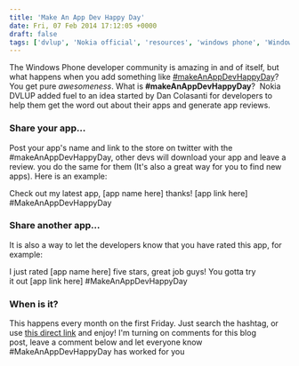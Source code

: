 ```yaml
---
title: 'Make An App Dev Happy Day'
date: Fri, 07 Feb 2014 17:12:05 +0000
draft: false
tags: ['dvlup', 'Nokia official', 'resources', 'windows phone', 'Windows Phone developer community', 'wpdev']
---
```


The Windows Phone developer community is amazing in and of itself, but what happens when you add something like [#makeAnAppDevHappyDay](https://twitter.com/search?q=%23makeAnAppDevHappyDay&src=typd)? You get pure _awesomeness_. What is **#makeAnAppDevHappyDay**?  Nokia DVLUP added fuel to an idea started by Dan Colasanti for developers to help them get the word out about their apps and generate app reviews.

### Share your app...

Post your app's name and link to the store on twitter with the #makeAnAppDevHappyDay, other devs will download your app and leave a review. you do the same for them (It's also a great way for you to find new apps). Here is an example:

Check out my latest app, \[app name here\] thanks! \[app link here\] #MakeAnAppDevHappyDay

### Share another app...

It is also a way to let the developers know that you have rated this app, for example:

I just rated \[app name here\] five stars, great job guys! You gotta try it out \[app link here\] #MakeAnAppDevHappyDay

### When is it?

This happens every month on the first Friday. Just search the hashtag, or use [this direct link](https://twitter.com/search?q=%23makeAnAppDevHappyDay&src=typd) and enjoy! I'm turning on comments for this blog post, leave a comment below and let everyone know #MakeAnAppDevHappyDay has worked for you